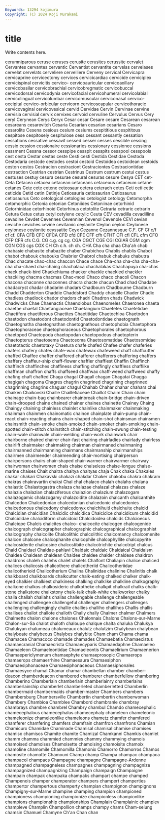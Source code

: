 ```yaml
---
Keywords: 13294 kojimura
Copyright: (C) 2024 Koji Murakami
---
```


# title

Write contents here.



cerumniparous ceruse ceruses cerusite cerusites cerussite cervalet Cervantes cervantes
cervantic Cervantist cervantite cervelas cervelases cervelat cervelats cerveliere cervelliere Cerveny
cervical Cervicapra cervicaprine cervicectomy cervices cervicicardiac cervicide cerviciplex cervicispinal cervicitis
cervico- cervicoauricular cervicoaxillary cervicobasilar cervicobrachial cervicobregmatic cervicobuccal cervicodorsal cervicodynia cervicofacial
cervicohumeral cervicolabial cervicolingual cervicolumbar cervicomuscular cerviconasal cervico-occipital cervico-orbicular cervicorn cervicoscapular
cervicothoracic cervicovaginal cervicovesical cervid Cervidae Cervin Cervinae cervine cervisia cervisial
cervix cervixes cervoid cervuline Cervulus Cervus Cery ceryl Cerynean Cerys
Ceryx Cesar cesar Cesare cesare Cesarean cesarean cesareans cesarevitch Cesaria
Cesarian cesarian cesarians Cesaro cesarolite Cesena cesious cesium cesiums cespititious
cespititous cespitose cespitosely cespitulose cess cessant cessantly cessation cessations cessative
cessavit cessed cesser cesses cessible cessing cessio cession cessionaire cessionaries
cessionary cessionee cessions cessment Cessna cessor cesspipe cesspit cesspits cesspool
cesspools cest cesta Cestar cestas ceste Cesti cesti Cestida Cestidae
Cestoda Cestodaria cestode cestodes cestoi cestoid Cestoidea cestoidean cestoids ceston
cestos Cestracion cestraciont Cestraciontes Cestraciontidae cestraction Cestrian cestrian Cestrinus Cestrum
cestrum cestui cestus cestuses cestuy cesura cesurae cesural cesuras cesure
Cesya CET cet- Ceta Cetacea cetacea cetacean cetaceans cetaceous cetaceum
cetane cetanes Cete cete cetene ceteosaur cetera ceterach cetes Ceti
ceti cetic ceticide Cetid cetin Cetinje Cetiosauria cetiosaurian Cetiosaurus cetiosaurus
Ceto cetological cetologies cetologist cetology Cetomorpha cetomorphic Cetonia cetonian Cetoniides
Cetoniinae cetorhinid Cetorhinidae cetorhinoid Cetorhinus cetotolite Cetraria cetraric cetrarin Cetura
Cetus cetus cetyl cetylene cetylic Ceuta CEV cevadilla cevadilline cevadine
Cevdet Cevennes Cevennian Cevenol Cevenole CEVI cevian ceviche ceviches cevine
cevitamic ceylanite Ceylon ceylon Ceylonese ceylonese ceylonite ceyssatite Ceyx Cezanne
Cezannesque C.F. CF Cf c/f cf cf. CFA CFB CFC
CFCA CFD cfd CFE CFF cfh CFHT CFI cfi CFL
cfm CFO CFP CFR cfs C.G. CG c.g. cg cg.
CGA CGCT CGE CGI CGIAR CGM cgm CGN CGS cgs
CGX CH Ch c.h. ch ch. CHA Cha cha chaa
Cha'ah chab chabasie chabasite chabazite chaber Chabichou Chablis chablis Chabot
chabot chabouk chabouks Chabrier Chabrol chabuk chabuks chabutra Chac chacate
chac-chac chaccon Chace chace Cha-cha cha-cha cha-cha-cha cha-chaed cha-chaing chachalaca
chachalakas Chachapuya cha-chas chack chack-bird Chackchiuma chacker chackle chackled chackler
chackling chacma chacmas Chac-mool Chaco chaco chacoli Chacon chacona chaconne
chaconnes chacra chacte chacun Chad chad Chadabe chadacryst chadar chadarim
chadars Chadbourn Chadbourne Chadburn Chadd Chadderton Chaddie Chaddsford Chaddy chadelle
Chader Chadic chadless chadlock chador chadors chadri Chadron chads Chadwick
Chadwicks Chae Chaenactis Chaenolobus Chaenomeles Chaeronea chaeta chaetae chaetal Chaetangiaceae
Chaetangium Chaetetes Chaetetidae Chaetifera chaetiferous Chaetites Chaetitidae Chaetochloa Chaetodon chaetodon
chaetodont chaetodontid Chaetodontidae chaetognath Chaetognatha chaetognathan chaetognathous chaetophobia Chaetophora Chaetophoraceae
chaetophoraceous Chaetophorales chaetophorous chaetopod Chaetopoda chaetopodan chaetopodous chaetopterin Chaetopterus chaetosema
Chaetosoma Chaetosomatidae Chaetosomidae chaetotactic chaetotaxy Chaetura chafe chafed Chafee chafer
chaferies chafers chafery chafes chafe-wax chafewax chafeweed chaff chaffcutter chaffed
Chaffee chaffer chaffered chafferer chafferers chaffering chaffers chaffery chaffeur-ship chaff-flower
chaffier chaffiest Chaffin Chaffinch chaffinch chaffinches chaffiness chaffing chaffingly chaffless
chafflike chaffman chaffron chaffs chaffseed chaffwax chaff-weed chaffweed chaffy chafing
chaft chafted Chaga chagal Chagall chagan Chagatai Chagga chagigah chagoma
Chagres chagrin chagrined chagrining chagrinned chagrinning chagrins chaguar chagul Chahab
Chahar chahar chahars chai Chaiken Chaikovski Chaille Chailletiaceae Chaillot Chaim
Chain chain chainage chain-bag chainbearer chainbreak chain-bridge chain-driven chain-drooped chaine
chained chainer chaines chainette Chainey Chaing Chaingy chaining chainless chainlet
chainlike chainmaker chainmaking chainman chainmen chainomatic chainon chainplate chain-pump chain-react
chain-reacting chains chain-shaped chain-shot chainsman chainsmen chainsmith chain-smoke chain-smoked chain-smoker
chain-smoking chain-spotted chain-stitch chainstitch chain-stitching chain-swung chain-testing chain-wale chainwale chain-welding
chain-work chainwork chair chairborne chaired chairer chair-fast chairing chairladies chairlady
chairless chairlift chairmaker chairmaking chairman chairmaned chairmaning chairmanned chairmanning chairmans
chairmanship chairmanships chairmen chairmender chairmending chair-mortising chairperson chairpersons chairs chair-shaped
chair-warmer chairwarmer chairway chairwoman chairwomen chais chaise chaiseless chaise-longue chaise-marine
chaises Chait chaitra chaitya chaityas chaja Chak chaka Chakales chakar
chakari Chakavski chakazi chakdar Chaker chakobu chakra chakram chakras chakravartin
chaksi Chal chal chalaco chalah chalahs chalana chalastic Chalastogastra chalaza
chalazae chalazal chalazas chalaze chalazia chalazian chalaziferous chalazion chalazium chalazogam
chalazogamic chalazogamy chalazoidite chalazoin chalcanth chalcanthite Chalcedon Chalcedonian chalcedonian chalcedonic
chalcedonies chalcedonous chalcedony chalcedonyx chalchihuitl chalchuite chalcid Chalcidian chalcidian Chalcidic
chalcidica Chalcidice chalcidicum chalcidid Chalcididae chalcidiform chalcidoid Chalcidoidea chalcids Chalcioecus
Chalciope Chalcis chalcites chalco- chalcocite chalcogen chalcogenide chalcograph chalcographer chalcographic
chalcographical chalcographist chalcography chalcolite Chalcolithic chalcolithic chalcomancy chalcomenite chalcon chalcone
chalcophanite chalcophile chalcophyllite chalcopyrite chalcosiderite chalcosine chalcostibite chalcotrichite chalcotript chalcus
Chald Chaldaei Chaldae-pahlavi Chaldaic chaldaic Chaldaical Chaldaism Chaldea Chaldean chaldean
Chaldee chaldee chalder chaldese chaldron chaldrons chaleh chalehs chalet chalets
Chalfont Chaliapin chalice chaliced chalices chalicosis chalicothere chalicotheriid Chalicotheriidae chalicotherioid
Chalicotherium Chalina Chalinidae chalinine Chalinitis chalk chalkboard chalkboards chalkcutter chalk-eating
chalked chalker chalk-eyed chalkier chalkiest chalkiness chalking chalklike chalkline chalkography
chalkone chalkos chalkosideric chalkotheke chalkpit chalkrail chalks chalk-stone chalkstone chalkstony
chalk-talk chalk-white chalkworker chalky challa challah challahs challas challengable challenge
challengeable challenged challengee challengeful challenger challengers challenges challenging challengingly challie
challies challiho challihos Challis challis challises challot challote challoth Chally
chally Chalmer chalmer Chalmers Chalmette chalon chalone chalones Chalonnais Chalons
Chalons-sur-Marne Chalon-sur-Sa chalot chaloth chaloupe chalque chalta chaluka Chalukya Chalukyan
chalumeau chalumeaux chalutz chalutzim Chalybean chalybean chalybeate chalybeous Chalybes chalybite
Cham cham Chama chama Chamacea Chamacoco chamade chamades Chamaebatia Chamaecistus
chamaecranial Chamaecrista Chamaecyparis Chamaedaphne Chamaeleo Chamaeleon Chamaeleontidae Chamaeleontis Chamaelirium Chamaenerion
Chamaepericlymenum chamaephyte chamaeprosopic Chamaerops chamaerops chamaerrhine Chamaesaura Chamaesiphon Chamaesiphonaceae Chamaesiphonaceous
Chamaesiphonales Chamaesyce chamal Chamar chamar chambellan chamber chamber-deacon chamberdeacon chambered
chamberer chamberfellow chambering Chamberino Chamberlain chamberlain chamberlainry chamberlains chamberlainship chamberlet
chamberleted chamberletted Chamberlin chambermaid chambermaids chamber-master Chambers chambers Chambersburg Chambersville
Chambertin chambertin chamberwoman Chambery Chambioa Chamblee Chambord chambranle chambray chambrays
chambre chambrel Chambry chambul Chamdo chamecephalic chamecephalous chamecephalus chamecephaly chameleon
chameleonic chameleonize chameleonlike chameleons chametz chamfer chamfered chamferer chamfering chamfers
chamfrain chamfron chamfrons Chamian Chamicuro Chamidae Chaminade Chamisal chamisal chamise
chamises chamiso chamisos Chamite chamite Chamizal Chamkanni Chamkis chamlet chamm
chamma chammied chammies chammy chammying chamois chamoised chamoises Chamoisette chamoising
chamoisite chamoix chamoline chamomile Chamomilla Chamonix Chamorro Chamorros Chamos chamosite
chamotte Chamouni Champ champ Champa champac champaca champacol champacs Champagne
champagne Champagne-Ardenne champagned champagneless champagnes champagning champagnize champagnized champagnizing Champaign
champaign Champaigne champain champak champaka champaks champart champe champed Champenois
champer champerator champers champert champerties champertor champertous champerty champian champignon
champignons Champigny-sur-Marne champine champing champion championed championess championing championize championless
championlike champions championship championships Champlain Champlainic champlev champleve Champlin Champollion
champs champy chams Cham-selung chamsin Chamuel Chamyne Ch'an Chan chan
